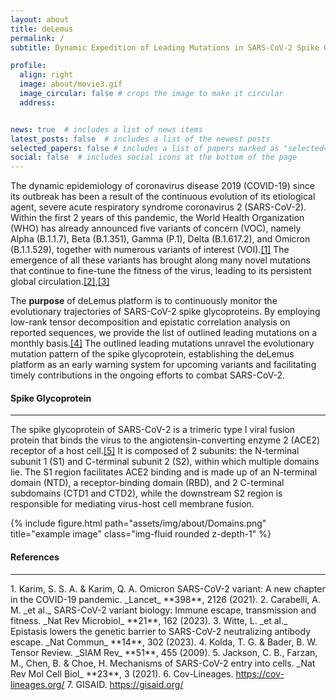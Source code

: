 ```yaml
---
layout: about
title: deLemus
permalink: /
subtitle: Dynamic Expedition of Leading Mutations in SARS-CoV-2 Spike Glycoproteins

profile:
  align: right
  image: about/movie3.gif
  image_circular: false # crops the image to make it circular
  address: 


news: true  # includes a list of news items
latest_posts: false  # includes a list of the newest posts
selected_papers: false # includes a list of papers marked as "selected={true}"
social: false  # includes social icons at the bottom of the page
---
```


The dynamic epidemiology of coronavirus disease 2019 (COVID-19) since its outbreak has been a result of the continuous evolution of its etiological agent, severe acute respiratory syndrome coronavirus 2 (SARS-CoV-2). Within the first 2 years of this pandemic, the World Health Organization (WHO) has already announced five variants of concern (VOC), namely Alpha (B.1.1.7), Beta (B.1.351), Gamma (P.1), Delta (B.1.617.2), and Omicron (B.1.1.529), together with numerous variants of interest (VOI).<a href='https://doi.org/10.1016/s0140-6736(21)02758-6'>[1]</a> The emergence of all these variants has brought along many novel mutations that continue to fine-tune the fitness of the virus, leading to its persistent global circulation.<a href='https://doi.org/10.1038/s41579-022-00841-7'>[2]</a>,<a href='https://doi.org/10.1038/s41467-023-35927-0'>[3]</a>

The <strong>purpose</strong> of deLemus platform is to continuously monitor the evolutionary trajectories of SARS-CoV-2 spike glycoproteins. By employing low-rank tensor decomposition and epistatic correlation analysis on reported sequences, we provide the list of outlined leading mutations on a monthly basis.<a href='https://doi.org/10.1137/07070111X'>[4]</a> The outlined leading mutations unravel the evolutionary mutation pattern of the spike glycoprotein, establishing the deLemus platform as an early warning system for upcoming variants and facilitating timely contributions in the ongoing efforts to combat SARS-CoV-2.
<br>

<h4 style="test-align: left;"><strong>Spike Glycoprotein</strong></h4>
<hr>

The spike glycoprotein of SARS-CoV-2 is a trimeric type I viral fusion protein that binds the virus to the angiotensin-converting enzyme 2 (ACE2) receptor of a host cell.<a href='https://doi.org/10.1038/s41580-021-00418-x'>[5]</a> It is composed of 2 subunits: the N-terminal subunit 1 (S1) and C-terminal subunit 2 (S2), within which multiple domains lie. The S1 region facilitates ACE2 binding and is made up of an N-terminal domain (NTD), a receptor-binding domain (RBD), and 2 C-terminal subdomains (CTD1 and CTD2), while the downstream S2 region is responsible for mediating virus-host cell membrane fusion.

{% include figure.html path="assets/img/about/Domains.png" title="example image" class="img-fluid rounded z-depth-1" %}
<br>

<h4 style="text-align: left;"><strong>References</strong></h4>
<hr>
1. Karim, S. S. A. & Karim, Q. A. Omicron SARS-CoV-2 variant: A new chapter in the COVID-19 pandemic. _Lancet_ **398**, 2126 (2021).
2. Carabelli, A. M. _et al._ SARS-CoV-2 variant biology: Immune escape, transmission and fitness. _Nat Rev Microbiol_ **21**, 162 (2023).
3. Witte, L. _et al._ Epistasis lowers the genetic barrier to SARS-CoV-2 neutralizing antibody escape. _Nat Commun_ **14**, 302 (2023).
4. Kolda, T. G. & Bader, B. W. Tensor Review. _SIAM Rev_ **51**, 455 (2009).
5. Jackson, C. B., Farzan, M., Chen, B. & Choe, H. Mechanisms of SARS-CoV-2 entry into cells. _Nat Rev Mol Cell Biol_ **23**, 3 (2021).
6. Cov-Lineages. <a href="https://cov-lineages.org/">https://cov-lineages.org/</a>
7. GISAID. <a href="https://gisaid.org/">https://gisaid.org/</a>
<br>

<div style="display: flex; justify-content: center;">
<script type='text/javascript' id='clustrmaps' src='//cdn.clustrmaps.com/map_v2.js?cl=ffffff&w=384&t=tt&d=BbQ_0GzxAHfbf8OF24R37af4zf2Ca4-JN2AehUVU7Dk'></script>
</div>